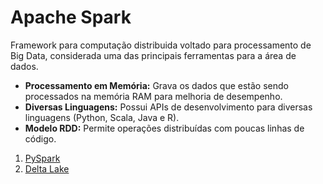 # Apache Spark
Framework para computação distribuida voltado para processamento de Big Data, considerada uma das principais ferramentas para a área de dados.
- **Processamento em Memória:** Grava os dados que estão sendo processados na memória RAM para melhoria de desempenho.
- **Diversas Linguagens:** Possui APIs de desenvolvimento para diversas linguagens (Python, Scala, Java e R).
- **Modelo RDD:** Permite operações distribuídas com poucas linhas de código.
1. [PySpark](./spark_python/pyspark.md)
2. [Delta Lake](./delta_lake/delta_lake.md)
